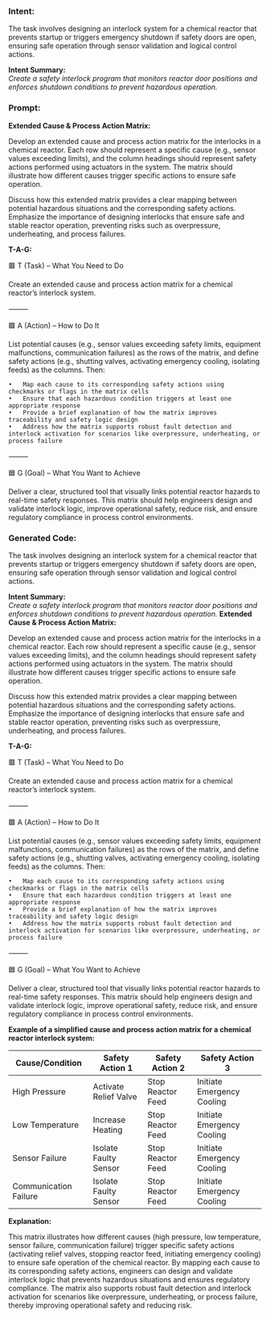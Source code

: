 ### Intent:
The task involves designing an interlock system for a chemical reactor that prevents startup or triggers emergency shutdown if safety doors are open, ensuring safe operation through sensor validation and logical control actions.  

**Intent Summary:**  
*Create a safety interlock program that monitors reactor door positions and enforces shutdown conditions to prevent hazardous operation.*

### Prompt:
**Extended Cause & Process Action Matrix:**

Develop an extended cause and process action matrix for the interlocks in a chemical reactor. Each row should represent a specific cause (e.g., sensor values exceeding limits), and the column headings should represent safety actions performed using actuators in the system. The matrix should illustrate how different causes trigger specific actions to ensure safe operation.

Discuss how this extended matrix provides a clear mapping between potential hazardous situations and the corresponding safety actions. Emphasize the importance of designing interlocks that ensure safe and stable reactor operation, preventing risks such as overpressure, underheating, and process failures.

**T-A-G:**

🟥 T (Task) – What You Need to Do

Create an extended cause and process action matrix for a chemical reactor’s interlock system.

⸻

🟩 A (Action) – How to Do It

List potential causes (e.g., sensor values exceeding safety limits, equipment malfunctions, communication failures) as the rows of the matrix, and define safety actions (e.g., shutting valves, activating emergency cooling, isolating feeds) as the columns. Then:

	•	Map each cause to its corresponding safety actions using checkmarks or flags in the matrix cells
	•	Ensure that each hazardous condition triggers at least one appropriate response
	•	Provide a brief explanation of how the matrix improves traceability and safety logic design
	•	Address how the matrix supports robust fault detection and interlock activation for scenarios like overpressure, underheating, or process failure

⸻

🟦 G (Goal) – What You Want to Achieve

Deliver a clear, structured tool that visually links potential reactor hazards to real-time safety responses. This matrix should help engineers design and validate interlock logic, improve operational safety, reduce risk, and ensure regulatory compliance in process control environments.

### Generated Code:
The task involves designing an interlock system for a chemical reactor that prevents startup or triggers emergency shutdown if safety doors are open, ensuring safe operation through sensor validation and logical control actions.  

**Intent Summary:**  
*Create a safety interlock program that monitors reactor door positions and enforces shutdown conditions to prevent hazardous operation.*
**Extended Cause & Process Action Matrix:**

Develop an extended cause and process action matrix for the interlocks in a chemical reactor. Each row should represent a specific cause (e.g., sensor values exceeding limits), and the column headings should represent safety actions performed using actuators in the system. The matrix should illustrate how different causes trigger specific actions to ensure safe operation.

Discuss how this extended matrix provides a clear mapping between potential hazardous situations and the corresponding safety actions. Emphasize the importance of designing interlocks that ensure safe and stable reactor operation, preventing risks such as overpressure, underheating, and process failures.

**T-A-G:**

🟥 T (Task) – What You Need to Do

Create an extended cause and process action matrix for a chemical reactor’s interlock system.

⸻

🟩 A (Action) – How to Do It

List potential causes (e.g., sensor values exceeding safety limits, equipment malfunctions, communication failures) as the rows of the matrix, and define safety actions (e.g., shutting valves, activating emergency cooling, isolating feeds) as the columns. Then:

	•	Map each cause to its corresponding safety actions using checkmarks or flags in the matrix cells
	•	Ensure that each hazardous condition triggers at least one appropriate response
	•	Provide a brief explanation of how the matrix improves traceability and safety logic design
	•	Address how the matrix supports robust fault detection and interlock activation for scenarios like overpressure, underheating, or process failure

⸻

🟦 G (Goal) – What You Want to Achieve

Deliver a clear, structured tool that visually links potential reactor hazards to real-time safety responses. This matrix should help engineers design and validate interlock logic, improve operational safety, reduce risk, and ensure regulatory compliance in process control environments. 

**Example of a simplified cause and process action matrix for a chemical reactor interlock system:**

| Cause/Condition | Safety Action 1 | Safety Action 2 | Safety Action 3 |
|-----------------|-----------------|-----------------|-----------------|
| High Pressure    | Activate Relief Valve | Stop Reactor Feed | Initiate Emergency Cooling |
| Low Temperature  | Increase Heating | Stop Reactor Feed | Initiate Emergency Cooling |
| Sensor Failure   | Isolate Faulty Sensor | Stop Reactor Feed | Initiate Emergency Cooling |
| Communication Failure | Isolate Faulty Sensor | Stop Reactor Feed | Initiate Emergency Cooling |

**Explanation:**

This matrix illustrates how different causes (high pressure, low temperature, sensor failure, communication failure) trigger specific safety actions (activating relief valves, stopping reactor feed, initiating emergency cooling) to ensure safe operation of the chemical reactor. By mapping each cause to its corresponding safety actions, engineers can design and validate interlock logic that prevents hazardous situations and ensures regulatory compliance. The matrix also supports robust fault detection and interlock activation for scenarios like overpressure, underheating, or process failure, thereby improving operational safety and reducing risk.
